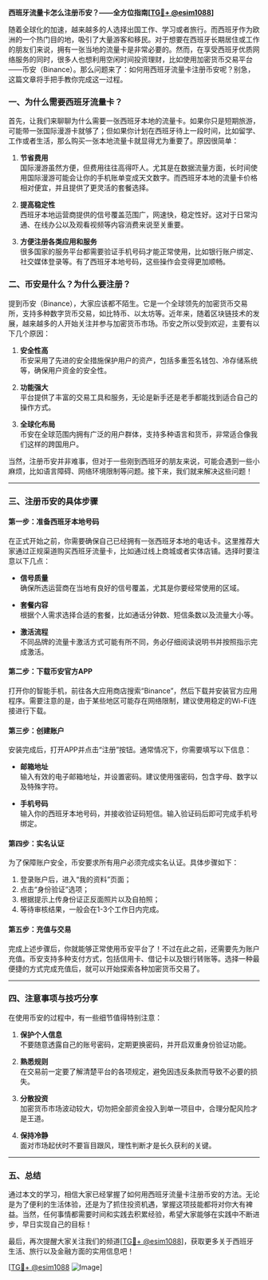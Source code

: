 **西班牙流量卡怎么注册币安？——全方位指南[[TG💪+ @esim1088](https://t.me/s/esim1088)]**

随着全球化的加速，越来越多的人选择出国工作、学习或者旅行。而西班牙作为欧洲的一个热门目的地，吸引了大量游客和移民。对于想要在西班牙长期居住或工作的朋友们来说，拥有一张当地的流量卡是非常必要的。然而，在享受西班牙优质网络服务的同时，很多人也想利用空闲时间投资理财，比如使用加密货币交易平台——币安（Binance）。那么问题来了：如何用西班牙流量卡注册币安呢？别急，这篇文章将手把手教你完成这一过程。

### 一、为什么需要西班牙流量卡？

首先，让我们来聊聊为什么需要一张西班牙本地的流量卡。如果你只是短期旅游，可能带一张国际漫游卡就够了；但如果你计划在西班牙待上一段时间，比如留学、工作或者生活，那么购买一张本地流量卡就显得尤为重要了。原因很简单：

1. **节省费用**  
   国际漫游虽然方便，但费用往往高得吓人。尤其是在数据流量方面，长时间使用国际漫游可能会让你的手机账单变成天文数字。而西班牙本地的流量卡价格相对便宜，并且提供了更灵活的套餐选择。

2. **提高稳定性**  
 西班牙本地运营商提供的信号覆盖范围广，网速快，稳定性好。这对于日常沟通、在线办公以及观看视频等内容消费来说至关重要。

3. **方便注册各类应用和服务**  
 很多国家的服务平台都需要验证手机号码才能正常使用，比如银行账户绑定、社交媒体登录等。有了西班牙本地号码，这些操作会变得更加顺畅。

### 二、币安是什么？为什么要注册？

提到币安（Binance），大家应该都不陌生。它是一个全球领先的加密货币交易所，支持多种数字货币交易，如比特币、以太坊等。近年来，随着区块链技术的发展，越来越多的人开始关注并参与加密货币市场。币安之所以受到欢迎，主要有以下几个原因：

1. **安全性高**  
 币安采用了先进的安全措施保护用户的资产，包括多重签名钱包、冷存储系统等，确保用户资金的安全性。

2. **功能强大**  
 平台提供了丰富的交易工具和服务，无论是新手还是老手都能找到适合自己的操作方式。

3. **全球化布局**  
 币安在全球范围内拥有广泛的用户群体，支持多种语言和货币，非常适合像我们这样的跨国用户。

当然，注册币安并非难事，但对于一些刚到西班牙的朋友来说，可能会遇到一些小麻烦，比如语言障碍、网络环境限制等问题。接下来，我们就来解决这些问题！

---

### 三、注册币安的具体步骤

#### 第一步：准备西班牙本地号码

在正式开始之前，你需要确保自己已经拥有一张西班牙本地的电话卡。这里推荐大家通过正规渠道购买西班牙流量卡，比如通过线上商城或者实体店铺。选择时要注意以下几点：

- **信号质量**  
  确保所选运营商在当地有良好的信号覆盖，尤其是你要经常使用的区域。

- **套餐内容**  
  根据个人需求选择合适的套餐，比如通话分钟数、短信条数以及流量大小等。

- **激活流程**  
  不同品牌的流量卡激活方式可能有所不同，务必仔细阅读说明书并按照指示完成激活。

#### 第二步：下载币安官方APP

打开你的智能手机，前往各大应用商店搜索“Binance”，然后下载并安装官方应用程序。需要注意的是，由于某些地区可能存在网络限制，建议使用稳定的Wi-Fi连接进行下载。

#### 第三步：创建账户

安装完成后，打开APP并点击“注册”按钮。通常情况下，你需要填写以下信息：

- **邮箱地址**  
  输入有效的电子邮箱地址，并设置密码。建议使用强密码，包含字母、数字以及特殊字符。

- **手机号码**  
  输入你的西班牙本地号码，并接收验证码短信。输入验证码后即可完成手机号绑定。

#### 第四步：实名认证

为了保障账户安全，币安要求所有用户必须完成实名认证。具体步骤如下：

1. 登录账户后，进入“我的资料”页面；
2. 点击“身份验证”选项；
3. 根据提示上传身份证正反面照片以及自拍照；
4. 等待审核结果，一般会在1-3个工作日内完成。

#### 第五步：充值与交易

完成上述步骤后，你就能够正常使用币安平台了！不过在此之前，还需要先为账户充值。币安支持多种支付方式，包括信用卡、借记卡以及银行转账等。选择一种最便捷的方式完成充值后，就可以开始探索各种加密货币交易了。

---

### 四、注意事项与技巧分享

在使用币安的过程中，有一些细节值得特别注意：

1. **保护个人信息**  
  不要随意透露自己的账号密码，定期更换密码，并开启双重身份验证功能。

2. **熟悉规则**  
  在交易前一定要了解清楚平台的各项规定，避免因违反条款而导致不必要的损失。

3. **分散投资**  
  加密货币市场波动较大，切勿把全部资金投入到单一项目中，合理分配风险才是王道。

4. **保持冷静**  
  面对市场起伏时不要盲目跟风，理性判断才是长久获利的关键。

---

### 五、总结

通过本文的学习，相信大家已经掌握了如何用西班牙流量卡注册币安的方法。无论是为了便利的生活体验，还是为了抓住投资机遇，掌握这项技能都将对你大有裨益。当然，任何事情都需要时间和实践去积累经验，希望大家能够在实践中不断进步，早日实现自己的目标！

最后，再次提醒大家关注我们的频道[[TG💪+ @esim1088](https://t.me/s/esim1088)]，获取更多关于西班牙生活、旅行以及金融方面的实用信息吧！  

[[TG💪+ @esim1088](https://t.me/s/esim1088) ![Image](https://i.postimg.cc/4NQfJmqS/Snipaste-2025-05-13-00-14-12.png)]